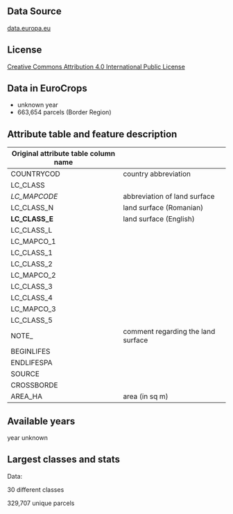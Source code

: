 ## Data Source
[data.europa.eu](https://data.europa.eu/data/datasets/092425a1-90c6-4461-b1a6-6f5b0f72748f?locale=ro)
## License
[Creative Commons Attribution 4.0 International Public License](https://creativecommons.org/licenses/by/4.0/)
## Data in EuroCrops
- unknown year
- 663,654 parcels (Border Region)


## Attribute table and feature description 
| Original attribute table column name |                                       |
| ------------------------------------ |---------------------------------------|
| COUNTRYCOD                           | country abbreviation                  |
| LC_CLASS                             |                                       |
| _LC_MAPCODE_                         | abbreviation of land surface          |
| LC_CLASS_N                           | land surface (Romanian)               |
| **LC_CLASS_E**                       | land surface (English)                |
| LC_CLASS_L                           |                                       |
| LC_MAPCO_1                           |                                       |
| LC_CLASS_1                           |                                       |
| LC_CLASS_2                           |                                       |
| LC_MAPCO_2                           |                                       |
| LC_CLASS_3                           |                                       |
| LC_CLASS_4                           |                                       |
| LC_MAPCO_3                           |                                       |
| LC_CLASS_5                           |                                       |
| NOTE_                                | comment regarding the land surface    |
| BEGINLIFES                           |                                       |
| ENDLIFESPA                           |                                       |
| SOURCE                               |                                       |
| CROSSBORDE                           |                                       |
| AREA_HA                              | area (in sq m)                        |

## Available years
year unknown

## Largest classes and stats
Data:

30 different classes

329,707 unique parcels